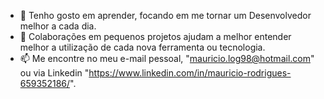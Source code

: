 - 🌱 Tenho gosto em aprender, focando em me tornar um Desenvolvedor melhor a cada dia.
- 💞️ Colaborações em pequenos projetos ajudam a melhor entender melhor a utilização de cada nova ferramenta ou tecnologia.
- 📫 Me encontre no meu e-mail pessoal, "mauricio.log98@hotmail.com" ou via Linkedin "https://www.linkedin.com/in/mauricio-rodrigues-659352186/".
